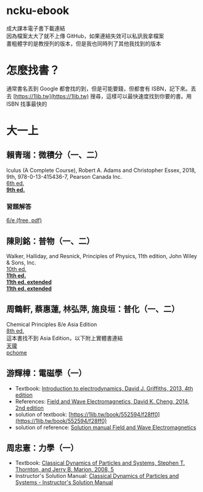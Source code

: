# ncku-ebook
成大課本電子書下載連結  
因為檔案太大了就不上傳 GitHub，如果連結失效可以私訊我拿檔案  
畫粗體字的是教授列的版本，但是我也同時列了其他我找到的版本  

# 怎麼找書？
通常書名丟到 Google 都會找的到，但是可能要錢，但都會有 ISBN，記下來。丟去 [https://1lib.tw](https://1lib.tw) 搜尋，這樣可以最快速度找到你要的書。用 ISBN 找事最快的  

# 大一上

## 賴青瑞：微積分（一、二）
lculus (A Complete Course), Robert A. Adams and Christopher Essex, 2018, 9th, 978-0-13-415436-7, Pearson Canada Inc.  
[6th ed.](https://1lib.tw/book/714686/377782)  
**[9th ed.](https://1lib.tw/book/3718381/a35066)**  
### 習題解答
[6/e (free, pdf)](https://notendur.hi.is/mbh6/html/_downloads/Solutions%20to%20Calculus%20A%20Complete%20Course%20-%20Adams.pdf)

## 陳則銘：普物（一、二）
Walker,  Halliday, and Resnick, Principles of  Physics, 11th edition, John Wiley & Sons, Inc.  
[10th ed.](https://1lib.tw/book/5535901/8f754e)  
**[11th ed.](https://1lib.tw/book/5274073/863ccb)**  
**[11th ed. extended](https://1lib.tw/book/5869883/cdc926)**  
**[11th ed. extended](https://www.technicalbookspdf.com/download/?file=17553)**  

## 周鶴軒, 蔡惠蓮, 林弘萍, 施良垣：普化（一、二）
Chemical Principles 8/e Asia Edition  
[8th ed.](https://1lib.tw/book/2773686/f19fdd)  
這本書找不到 Asia Edition，以下附上實體書連結  
[天瓏](https://www.tenlong.com.tw/products/9789814834216)  
[pchome](https://www.pcstore.com.tw/campub/M60844797.htm)  

## 游輝樟：電磁學（一）
- Textbook: [Introduction to electrodynamics, David J. Griffiths, 2013, 4th edition](https://1lib.tw/book/5301342/f95bb4)  
- References: [Field and Wave Electromagnetics, David K. Cheng, 2014, 2nd edition](https://1lib.tw/book/2707554/d501c1)  
- solution of textbook: [https://1lib.tw/book/552594/f28ff0](https://1lib.tw/book/552594/f28ff0)  
- solution of reference: [Solution manual Field and Wave Electromagnetics](https://1lib.tw/book/3646031/ed1f2f)  

## 周忠憲：力學（一）
- Textbook: [Classical Dynamics of Particles and Systems, Stephen T. Thornton, and Jerry B. Marion, 2008, 5](https://1lib.tw/book/652455/3f0eb1)  
- Instructor's Solution Manual: [Classical Dynamics of Particles and Systems - Instructor's Solution Manual](https://1lib.tw/book/552595/cd88e0)  
